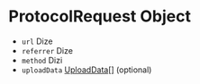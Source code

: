# ProtocolRequest Object

* `url` Dize
* `referrer` Dize
* `method` Dizi
* `uploadData` [UploadData[]](upload-data.md) (optional)
